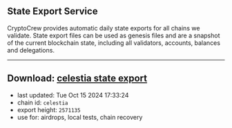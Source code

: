 ## State Export Service
CryptoCrew provides automatic daily state exports for all chains we validate. State export files can be used as genesis files and are a snapshot of the current blockchain state, including all validators, accounts, balances and delegations.

---
**Download: [celestia state export](https://dl-eu2.ccvalidators.com/SERVICE/celestia/celestia_export_2571135.json)**
---

- last updated: Tue Oct 15 2024 17:33:24
- chain id: `celestia`
- export height: `2571135`
- use for: airdrops, local tests, chain recovery
